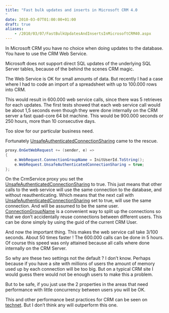 ```yaml
---
title: "Fast bulk updates and inserts in Microsoft CRM 4.0
"
date: 2010-03-07T01:00:00+01:00
draft: true
aliases:
    - /2010/03/07/FastBulkUpdatesAndInsertsInMicrosoftCRM40.aspx
---
```

In Microsoft CRM you have no choice when doing updates to the database. You have to use the CRM Web Service.

Microsoft does not support direct SQL updates of the underlying SQL Server tables, because of the behind the scenes CRM magic.

The Web Service is OK for small amounts of data. But recently I had a case where I had to code an import of a spreadsheet with up to 100.000 rows into CRM.

This would result in 600.000 web service calls, since there was 5 retrieves for each updates. The first tests showed that each web service call would be about 1,5 seconds even though they were done internally on the CRM server a fast quad-core 64 bit machine. This would be 900.000 seconds or 250 hours, more than 10 consecutive days.

Too slow for our particular business need.

Fortunately [UnsafeAuthenticatedConnectionSharing](http://msdn.microsoft.com/en-us/library/system.net.httpwebrequest.unsafeauthenticatedconnectionsharing(VS.71).aspx) came to the rescue.


```csharp
proxy.OnGetWebRequest += (sender, e) =>  
{  
    e.WebRequest.ConnectionGroupName = InitUserId.ToString();  
    e.WebRequest.UnsafeAuthenticatedConnectionSharing = true;  
};  
```

On the CrmService proxy you set the [UnsafeAuthenticatedConnectionSharing](http://msdn.microsoft.com/en-us/library/system.net.httpwebrequest.unsafeauthenticatedconnectionsharing(VS.71).aspx) to true. This just means that other calls to the web service will use the same connection to the database, and without reauthenticating. Which means that the next call with [UnsafeAuthenticatedConnectionSharing](http://msdn.microsoft.com/en-us/library/system.net.httpwebrequest.unsafeauthenticatedconnectionsharing(VS.71).aspx) set to true, will use the same connection. And will be assumed to be the same user. [ConnectionGroupName](http://msdn.microsoft.com/en-us/library/system.net.webrequest.connectiongroupname.aspx) is a convenient way to split up the connections so that we don’t accidentally reuse connections between different users. This can be done simply by using the guid of the current CRM User.

And now the important thing. This makes the web service call take 3/100 seconds. About 50 times faster ! The 600.000 calls can be done in 5 hours. Of course this speed was only attained because all calls where done internally on the CRM Server.

So why are these two settings not the default ? I don’t know. Perhaps because if you have a site with millions of users the amount of memory used up by each connection will be too big. But on a typical CRM site I would guess there would not be enough users to make this a problem.

But to be safe, if you just use the 2 properties in the areas that need performance with little concurrency between users you will be OK.

This and other performance best practices for CRM can be seen on [technet](http://technet.microsoft.com/en-us/library/bb955073.aspx). But I don’t think any will outperform this one.